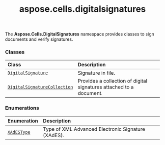 ﻿---
title: aspose.cells.digitalsignatures
second_title: Aspose.Cells for Python via .NET API References
description: 
type: docs
weight: 10
url: /aspose.cells.digitalsignatures/
is_root: false
---

The **Aspose.Cells.DigitalSignatures**  namespace provides classes to sign documents and verify signatures.

### Classes
| Class | Description |
| :- | :- |
| [`DigitalSignature`](/cells/python-net/aspose.cells.digitalsignatures/digitalsignature) | Signature in file. |
| [`DigitalSignatureCollection`](/cells/python-net/aspose.cells.digitalsignatures/digitalsignaturecollection) | Provides a collection of digital signatures attached to a document. |


### Enumerations
| Enumeration | Description |
| :- | :- |
| [`XAdESType`](/cells/python-net/aspose.cells.digitalsignatures/xadestype) | Type of XML Advanced Electronic Signature (XAdES). |


